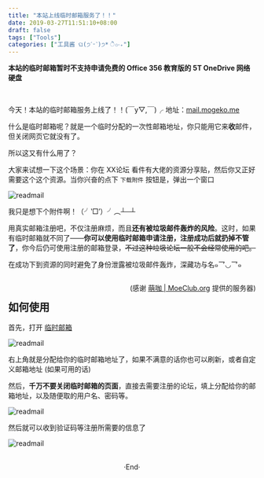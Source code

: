 ```yaml
---
title: "本站上线临时邮箱服务了！！"
date: 2019-03-27T11:51:10+08:00
draft: false
tags: ["Tools"]
categories: ["工具酱 ଘ(੭ˊᵕˋ)੭* ੈ✩‧₊"]
---
```

<!-- 
![](https://mogeko.github.io/blog-images/r/047/)
{{< spoiler >}}{{< /spoiler >}}
&emsp;&emsp;
 -->

**本站的临时邮箱暂时不支持申请免费的 Office 356 教育版的 5T OneDrive 网络硬盘**

<br>

今天！本站的临时邮箱服务上线了！！(￣y▽,￣)╭  地址：[mail.mogeko.me](http://mail.mogeko.me)

什么是临时邮箱呢？就是一个临时分配的一次性邮箱地址，你只能用它来**收**邮件，但关闭网页它就没有了。

所以这又有什么用了？

大家来试想一下这个场景：你在 XX论坛 看件有大佬的资源分享贴，然后你又正好需要这个这个资源。当你兴奋的点下 `下载附件` 按钮是，弹出一个窗口

![readmail](https://mogeko.github.io/blog-images/r/047/readmail_0.png)

我只是想下个附件啊！（╯‵□′）╯︵┴─┴

用真实邮箱注册吧，不仅注册麻烦，而且**还有被垃圾邮件轰炸的风险**。这时，如果有临时邮箱就不同了——**你可以使用临时邮箱申请注册，注册成功后就扔掉不管了**，你今后仍可使用注册的邮箱登录，~~不过这种垃圾论坛一般不会经常使用的吧。~~

在成功下到资源的同时避免了身份泄露被垃圾邮件轰炸，深藏功与名๑乛◡乛๑

<p style="float: right;">(感谢 <a href="https://moeclub.org">萌咖 | MoeClub.org</a> 提供的服务器)</p>

<br>

## 如何使用

首先，打开 [临时邮箱](http://mail.mogeko.me)

![readmail](https://mogeko.github.io/blog-images/r/047/readmail_1.png)

右上角就是分配给你的临时邮箱地址了，如果不满意的话你也可以刷新，或者自定义邮箱地址 (如果可用的话)

然后，**千万不要关闭临时邮箱的页面**，直接去需要注册的论坛，填上分配给你的邮箱地址，以及随便取的用户名、密码等。

![readmail](https://mogeko.github.io/blog-images/r/047/readmail_2.png)

然后就可以收到验证码等注册所需要的信息了

![readmail](https://mogeko.github.io/blog-images/r/047/readmail_3.png)

<br>

<center>  ·End·  </center>
